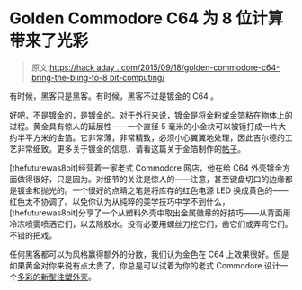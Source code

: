 # Golden Commodore C64 为 8 位计算带来了光彩

> 原文:[https://hack aday . com/2015/09/18/golden-commodore-c64-bring-the-bling-to-8 bit-computing/](https://hackaday.com/2015/09/18/golden-commodore-c64-brings-the-bling-to-8-bit-computing/)

有时候，黑客只是黑客。有时候，黑客不过是镀金的 C64 。

好吧，不是镀金的，是镀金的。对于外行来说，镀金是将金粉或金箔粘在物体上的过程。黄金具有惊人的延展性——一个直径 5 毫米的小金块可以被锤打成一片大约半平方米的金箔。它非常薄，非常精致，必须小心翼翼地处理，因此吉尔德的工艺非常细致。更多关于镀金的信息，请看这篇关于金箔制作的[帖子](https://hackaday.com/2013/06/25/signmaking-in-glass-and-gold/)。

[thefuturewas8bit]经营着一家老式 Commodore 网店，他在给 C64 外壳镀金方面做得很好，只是因为。对细节的关注是惊人的——注意，甚至键盘切口的边缘都是镀金和抛光的。一个很好的点睛之笔是将库存的红色电源 LED 换成黄色的——红色太不协调了。以免你认为从纯粹的美学技巧中学不到什么，[thefuturewas8bit]分享了一个从塑料外壳中取出金属徽章的好技巧——从背面用冷冻喷雾喷洒它们，以去除胶水。没有必要用螺丝刀挖它们，凿它们或弄弯它们。不错的把戏。

任何黑客都可以为风格赢得额外的分数，我们认为金色在 C64 上效果很好。但是如果黄金对你来说有点太贵了，你总是可以试着为你的老式 Commodore 设计一个[多彩的新型注塑外壳](https://hackaday.com/2015/03/11/hackaday-retro-edition-a-new-commodore-64-case/)。